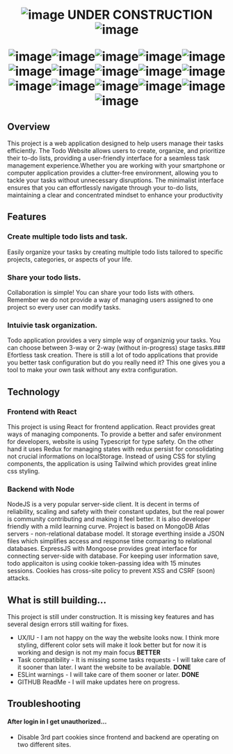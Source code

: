 # **<p align="center">![image](https://github.com/Krrystian/mern-todo/assets/77442325/ee844c8e-446c-4d1e-86a6-e9303cb4ecab) UNDER CONSTRUCTION ![image](https://github.com/Krrystian/mern-todo/assets/77442325/cce10045-1ea6-40fc-8c5b-f7c78d2147c1)</p>**<p align="center">![image](https://github.com/Krrystian/mern-todo/assets/77442325/98b6b253-b5e0-49e5-9739-bf7b56da6fba)![image](https://github.com/Krrystian/mern-todo/assets/77442325/c94c81a1-d119-4b4f-8407-83b8583c1829)![image](https://github.com/Krrystian/mern-todo/assets/77442325/57538da9-6942-40b5-851d-b8cc0bda569c)![image](https://github.com/Krrystian/mern-todo/assets/77442325/931215d7-04d3-43cb-b74e-ba1057ee44a0)![image](https://github.com/Krrystian/mern-todo/assets/77442325/acb0402f-7f70-4510-a09b-2db8186e9b44)![image](https://github.com/Krrystian/mern-todo/assets/77442325/d96e6d9b-b0ea-4062-81b6-5758b8fd4aee)![image](https://github.com/Krrystian/mern-todo/assets/77442325/ea2e5c5d-2cf6-413a-95d1-27b117bb6130)![image](https://github.com/Krrystian/mern-todo/assets/77442325/b391129c-9c23-4a18-9962-278c80b8edd9)![image](https://github.com/Krrystian/mern-todo/assets/77442325/032f9d61-1b05-41a6-8728-9d2e36b3eef6)![image](https://github.com/Krrystian/mern-todo/assets/77442325/7b9b70f5-4d26-4b71-b184-cad6abea7fa5)![image](https://github.com/Krrystian/mern-todo/assets/77442325/98b6b253-b5e0-49e5-9739-bf7b56da6fba)![image](https://github.com/Krrystian/mern-todo/assets/77442325/c94c81a1-d119-4b4f-8407-83b8583c1829)![image](https://github.com/Krrystian/mern-todo/assets/77442325/57538da9-6942-40b5-851d-b8cc0bda569c)![image](https://github.com/Krrystian/mern-todo/assets/77442325/931215d7-04d3-43cb-b74e-ba1057ee44a0)![image](https://github.com/Krrystian/mern-todo/assets/77442325/acb0402f-7f70-4510-a09b-2db8186e9b44)![image](https://github.com/Krrystian/mern-todo/assets/77442325/d96e6d9b-b0ea-4062-81b6-5758b8fd4aee)</p>
## Overview
This project is a web application designed to help users manage their tasks efficiently. The Todo Website allows users to create, organize, and prioritize their to-do lists, providing a user-friendly interface for a seamless task management experience.Whether you are working with your smartphone or computer application provides a clutter-free environment, allowing you to tackle your tasks without unnecessary disruptions. The minimalist interface ensures that you can effortlessly navigate through your to-do lists, maintaining a clear and concentrated mindset to enhance your productivity
## Features
### Create multiple todo lists and task.
Easily organize your tasks by creating multiple todo lists tailored to specific projects, categories, or aspects of your life.
### Share your todo lists.
Collaboration is simple! You can share your todo lists with others. Remember we do not provide a way of managing users assigned to one project so every user can modify tasks.
### Intuivie task organization.
Todo application provides a very simple way of organiznig your tasks. You can choose between 3-way or 2-way (without in-progress) stage tasks.### Efortless task creation. There is still a lot of todo applications that provide you better task configuration but do you really need it? This one gives you a tool to make your own task without any extra configuration.
## Technology
### Frontend with React
This project is using React for frontend application. React provides great ways of managing components. To provide a better and safer environment for developers, website is using Typescript for type safety. On the other hand it uses Redux for managing states with redux persist for consolidating not crucial informations on localStorage. Instead of using CSS for styling components, the application is using Tailwind which provides great inline css styling.
### Backend with Node
NodeJS is a very popular server-side client. It is decent in terms of reliability, scaling and safety with their constant updates, but the real power is community contributing and making it feel better. It is also developer friendly with a mild learning curve. Project is based on MongoDB Atlas servers - non-relational database model. It storage everthing inside a JSON files which simplifies access and response time comparing to relational databases. ExpressJS with Mongoose provides great interface for connecting server-side with database. For keeping user information save, todo applicaiton is using cookie token-passing idea with 15 minutes sessions. Cookies has cross-site policy to prevent XSS and CSRF (soon) attacks.
## What is still building...
This project is still under construction. It is missing key features and has several design errors still waiting for fixes.
- UX/IU - I am not happy on the way the website looks now. I think more styling, different color sets will make it look better but for now it is working and design is not my main focus **BETTER**
- Task compatibility - It is missing some tasks requests - I will take care of it sooner than later. I want the website to be available. **DONE**
- ESLint warnings - I will take care of them sooner or later. **DONE**
- GITHUB ReadMe - I will make updates here on progress.
## Troubleshooting
#### After login in I get unauthorized... 
- Disable 3rd part cookies since frontend and backend are operating on two different sites.
